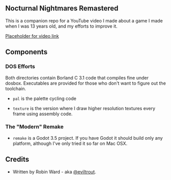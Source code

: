 ## Nocturnal Nightmares Remastered

This is a companion repo for a YouTube video I made about a game I 
made when I was 13 years old, and my efforts to improve it.

[Placeholder for video link]()

## Components

### DOS Efforts

Both directories contain Borland C 3.1 code that compiles fine
under dosbox. Executables are provided for those who don't want
to figure out the toolchain.

* `pal` is the palette cycling code

* `texture` is the version where I draw higher resolution textures
every frame using assembly code. 

### The "Modern" Remake

* `remake` is a Godot 3.5 project. If you have Godot it should build
only any platform, although I've only tried it so far on Mac OSX.

## Credits

* Written by Robin Ward - aka [@eviltrout](https://eviltrout.com).
